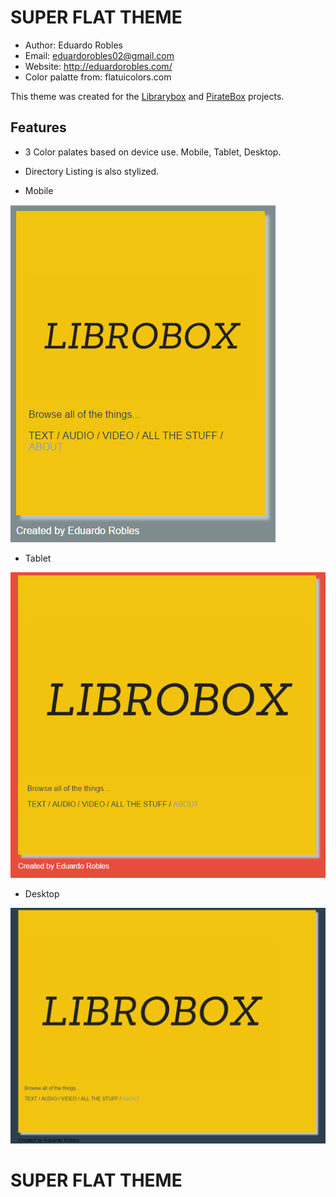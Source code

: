 # SUPER FLAT THEME

- Author: Eduardo Robles
- Email: eduardorobles02@gmail.com
- Website: http://eduardorobles.com/
- Color palatte from: flatuicolors.com

This theme was created for the [Librarybox](http://librarybox.us) and [PirateBox](http://piratebox.cc) projects.

## Features
- 3 Color palates based on device use. Mobile, Tablet, Desktop.
- Directory Listing is also stylized.

- Mobile

![mobile](/superflat-mobile.png)

- Tablet

![tablet](/superflat-tablet.png)

- Desktop

![desktop](/superflat-desktop.png)



# SUPER FLAT THEME
